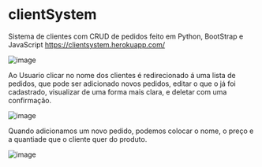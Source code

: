 # clientSystem
Sistema de clientes com CRUD de pedidos feito em Python, BootStrap e JavaScript               https://clientsystem.herokuapp.com/

![image](https://user-images.githubusercontent.com/61760730/115812279-84659000-a3c7-11eb-8783-02730cf94f20.png)

Ao Usuario clicar no nome dos clientes é redirecionado á uma lista de pedidos, que pode ser adicionado novos pedidos, editar o que o já foi cadastrado, visualizar de uma forma mais clara, e deletar com uma confirmação.

![image](https://user-images.githubusercontent.com/61760730/115812541-ef16cb80-a3c7-11eb-8c1c-72cf811c1c69.png)

Quando adicionamos um novo pedido, podemos colocar o nome, o preço e a quantiade que o cliente quer do produto.

![image](https://user-images.githubusercontent.com/61760730/115812748-42891980-a3c8-11eb-9016-0375dfa6ac29.png)
